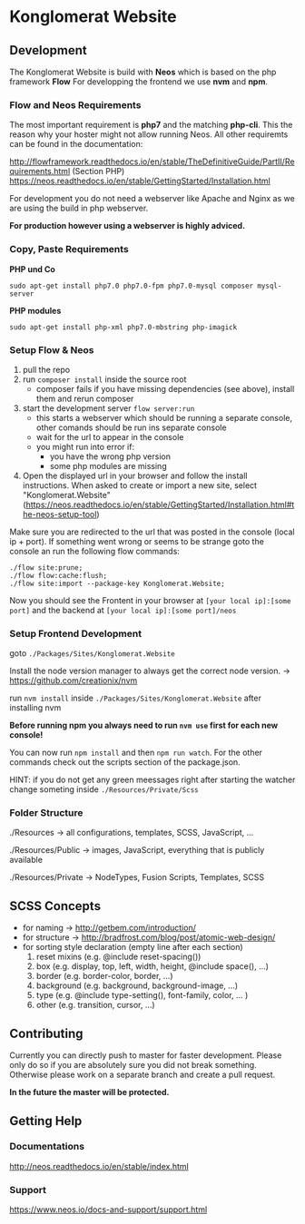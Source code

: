 # Konglomerat Website

## Development

The Konglomerat Website is build with **Neos** which is based on the php framework **Flow** For developping the frontend we use **nvm** and **npm**.

### Flow and Neos Requirements

The most important requirement is **php7** and the matching **php-cli**. This the reason why your hoster might not allow running Neos. All other requiremts can be found in the documentation:

http://flowframework.readthedocs.io/en/stable/TheDefinitiveGuide/PartII/Requirements.html (Section PHP)
https://neos.readthedocs.io/en/stable/GettingStarted/Installation.html

For development you do not need a webserver like Apache and Nginx as we are using the build in php webserver.

**For production however using a webserver is highly adviced.**

### Copy, Paste Requirements
**PHP und Co**

`sudo apt-get install php7.0 php7.0-fpm php7.0-mysql composer mysql-server`

**PHP modules**

`sudo apt-get install php-xml php7.0-mbstring php-imagick`

### Setup Flow & Neos

1. pull the repo
2. run `composer install` inside the source root
	* composer fails if you have missing dependencies (see above), install them and rerun composer
3. start the development server `flow server:run`
	* this starts a webserver which should be running a separate console, other comands should be run ins separate console
	* wait for the url to appear in the console
	* you might run into error if:
		* you have the wrong php version
		* some php modules are missing
4. Open the displayed url in your browser and follow the install instructions. When asked to create or import a new site, select "Konglomerat.Website" (https://neos.readthedocs.io/en/stable/GettingStarted/Installation.html#the-neos-setup-tool)

Make sure you are redirected to the url that was posted in the console (local ip + port). If something went wrong or seems to be strange goto the console an run the following flow commands:

```
./flow site:prune;
./flow flow:cache:flush;
./flow site:import --package-key Konglomerat.Website;
```

Now you should see the Frontent in your browser at `[your local ip]:[some port]` and the backend at `[your local ip]:[some port]/neos`

### Setup Frontend Development

goto `./Packages/Sites/Konglomerat.Website`

Install the node version manager to always get the correct node version.
-> https://github.com/creationix/nvm

run `nvm install` inside `./Packages/Sites/Konglomerat.Website` after installing nvm

**Before running npm you always need to run `nvm use` first for each new console!**

You can now run `npm install`  and then `npm run watch`. For the other commands check out the scripts section of the package.json.

HINT: if you do not get any green meessages right after starting the watcher change someting inside `./Resources/Private/Scss`

### Folder Structure

./Resources -> all configurations, templates, SCSS, JavaScript, ...

./Resources/Public -> images, JavaScript, everything that is publicly available

./Resources/Private -> NodeTypes, Fusion Scripts, Templates, SCSS

## SCSS Concepts

* for naming -> http://getbem.com/introduction/
* for structure -> http://bradfrost.com/blog/post/atomic-web-design/
* for sorting style declaration (empty line after each section)
	1. reset mixins (e.g. @include reset-spacing())
	2. box (e.g. display, top, left, width, height, @include space(), ...)
	3. border (e.g. border-color, border, ...)
	4. background (e.g. background, background-image, ...)
	5. type (e.g. @include type-setting(), font-family, color, ... )
	6. other (e.g. transition, cursor, ...)

## Contributing

Currently you can directly push to master for faster development. Please only do so if you are absolutely sure you did not break something. Otherwise please work on a separate branch and create a pull request.

**In the future the master will be protected.**

## Getting Help

### Documentations

http://neos.readthedocs.io/en/stable/index.html

### Support

https://www.neos.io/docs-and-support/support.html

